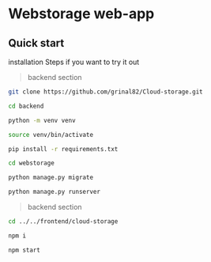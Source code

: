 # Webstorage web-app

## Quick start

installation Steps if you want to try it out

> backend section

```bash
git clone https://github.com/grinal82/Cloud-storage.git

cd backend

python -m venv venv 

source venv/bin/activate

pip install -r requirements.txt

cd webstorage

python manage.py migrate

python manage.py runserver


```

> backend section

```bash
cd ../../frontend/cloud-storage

npm i

npm start

```
